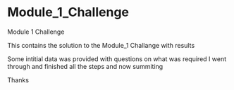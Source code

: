 # Module_1_Challenge
Module 1 Challenge

This contains the solution to the Module_1 Challange with results

Some intitial data was provided with questions on what was required 
I went through and finished all the steps and now summiting 

Thanks

